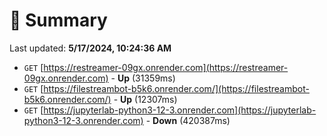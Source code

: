 # 📖 Summary
Last updated: **5/17/2024, 10:24:36 AM**

- `GET` [https://restreamer-09gx.onrender.com](https://restreamer-09gx.onrender.com) - **Up** (31359ms)
- `GET` [https://filestreambot-b5k6.onrender.com/](https://filestreambot-b5k6.onrender.com/) - **Up** (12307ms)
- `GET` [https://jupyterlab-python3-12-3.onrender.com](https://jupyterlab-python3-12-3.onrender.com) - **Down** (420387ms)
